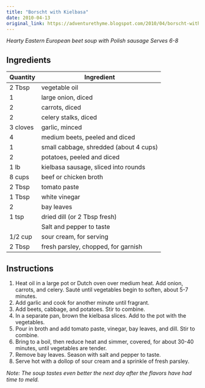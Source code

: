 ```yaml
---
title: "Borscht with Kielbasa"
date: 2010-04-13
original_link: https://adventurethyme.blogspot.com/2010/04/borscht-with-kielbasa.html
---
```


_Hearty Eastern European beet soup with Polish sausage_
_Serves 6-8_

## Ingredients

| Quantity | Ingredient |
| -------- | ---------- |
| 2 Tbsp | vegetable oil |
| 1 | large onion, diced |
| 2 | carrots, diced |
| 2 | celery stalks, diced |
| 3 cloves | garlic, minced |
| 4 | medium beets, peeled and diced |
| 1 | small cabbage, shredded (about 4 cups) |
| 2 | potatoes, peeled and diced |
| 1 lb | kielbasa sausage, sliced into rounds |
| 8 cups | beef or chicken broth |
| 2 Tbsp | tomato paste |
| 1 Tbsp | white vinegar |
| 2 | bay leaves |
| 1 tsp | dried dill (or 2 Tbsp fresh) |
| | Salt and pepper to taste |
| 1/2 cup | sour cream, for serving |
| 2 Tbsp | fresh parsley, chopped, for garnish |

## Instructions

1. Heat oil in a large pot or Dutch oven over medium heat. Add onion, carrots, and celery. Sauté until vegetables begin to soften, about 5-7 minutes.
2. Add garlic and cook for another minute until fragrant.
3. Add beets, cabbage, and potatoes. Stir to combine.
4. In a separate pan, brown the kielbasa slices. Add to the pot with the vegetables.
5. Pour in broth and add tomato paste, vinegar, bay leaves, and dill. Stir to combine.
6. Bring to a boil, then reduce heat and simmer, covered, for about 30-40 minutes, until vegetables are tender.
7. Remove bay leaves. Season with salt and pepper to taste.
8. Serve hot with a dollop of sour cream and a sprinkle of fresh parsley.

_Note: The soup tastes even better the next day after the flavors have had time to meld._
